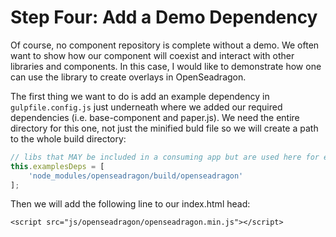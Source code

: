 # Step Four:  Add a Demo Dependency

Of course, no component repository is complete without a demo.  We often want to show how our component will coexist and interact with other libraries and components.  In this case, I would like to demonstrate how one can use the library to create overlays in OpenSeadragon.

The first thing we want to do is add an example dependency in `gulpfile.config.js` just underneath where we added our required dependencies \(i.e. base-component and paper.js\).  We need the entire directory for this one, not just the minified buld file so we will create a path to the whole build directory:

```js
// libs that MAY be included in a consuming app but are used here for examples purposes 
this.examplesDeps = [
    'node_modules/openseadragon/build/openseadragon'
];
```

Then we will add the following line to our index.html head:

```
<script src="js/openseadragon/openseadragon.min.js"></script>
```

